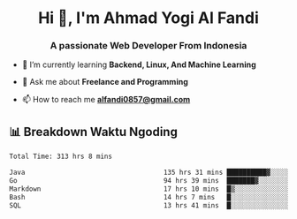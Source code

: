 <h1 align="center">Hi 👋, I'm Ahmad Yogi Al Fandi</h1>
<h3 align="center">A passionate Web Developer From Indonesia</h3>

- 🌱 I’m currently learning **Backend, Linux, And Machine Learning**

- 💬 Ask me about **Freelance and Programming**

- 📫 How to reach me **<alfandi0857@gmail.com>**


## 📊 Breakdown Waktu Ngoding

<!--START_SECTION:waka-->

```txt
Total Time: 313 hrs 8 mins

Java                                   135 hrs 31 mins ██████████▓░░░░░░░░░░░░░░   43.07 %
Go                                     94 hrs 39 mins  ███████▓░░░░░░░░░░░░░░░░░   30.08 %
Markdown                               17 hrs 10 mins  █▒░░░░░░░░░░░░░░░░░░░░░░░   05.46 %
Bash                                   14 hrs 7 mins   █░░░░░░░░░░░░░░░░░░░░░░░░   04.49 %
SQL                                    13 hrs 41 mins  █░░░░░░░░░░░░░░░░░░░░░░░░   04.35 %
```

<!--END_SECTION:waka-->
